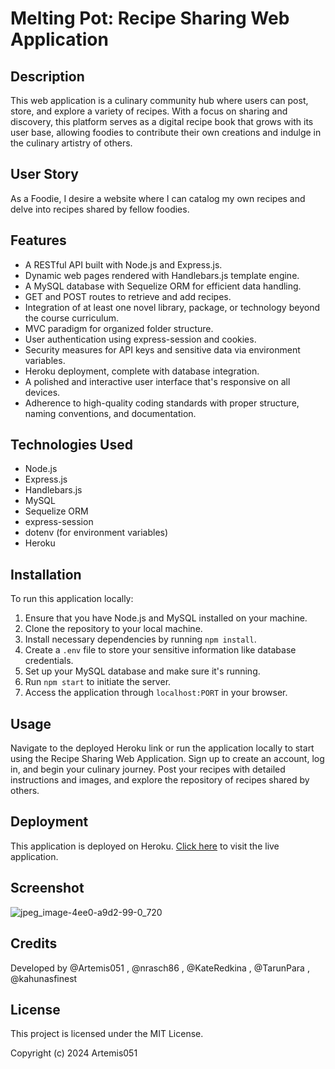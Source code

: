# Melting Pot: Recipe Sharing Web Application

## Description

This web application is a culinary community hub where users can post, store, and explore a variety of recipes. With a focus on sharing and discovery, this platform serves as a digital recipe book that grows with its user base, allowing foodies to contribute their own creations and indulge in the culinary artistry of others.

## User Story

As a Foodie, I desire a website where I can catalog my own recipes and delve into recipes shared by fellow foodies.

## Features

- A RESTful API built with Node.js and Express.js.
- Dynamic web pages rendered with Handlebars.js template engine.
- A MySQL database with Sequelize ORM for efficient data handling.
- GET and POST routes to retrieve and add recipes.
- Integration of at least one novel library, package, or technology beyond the course curriculum.
- MVC paradigm for organized folder structure.
- User authentication using express-session and cookies.
- Security measures for API keys and sensitive data via environment variables.
- Heroku deployment, complete with database integration.
- A polished and interactive user interface that's responsive on all devices.
- Adherence to high-quality coding standards with proper structure, naming conventions, and documentation.

## Technologies Used

- Node.js
- Express.js
- Handlebars.js
- MySQL
- Sequelize ORM
- express-session
- dotenv (for environment variables)
- Heroku

## Installation

To run this application locally:

1. Ensure that you have Node.js and MySQL installed on your machine.
2. Clone the repository to your local machine.
3. Install necessary dependencies by running `npm install`.
4. Create a `.env` file to store your sensitive information like database credentials.
5. Set up your MySQL database and make sure it's running.
6. Run `npm start` to initiate the server.
7. Access the application through `localhost:PORT` in your browser.

## Usage

Navigate to the deployed Heroku link or run the application locally to start using the Recipe Sharing Web Application. Sign up to create an account, log in, and begin your culinary journey. Post your recipes with detailed instructions and images, and explore the repository of recipes shared by others.

## Deployment

This application is deployed on Heroku. [Click here](LINK-TO-DEPLOYED-APPLICATION) to visit the live application.

## Screenshot

![jpeg_image-4ee0-a9d2-99-0_720](https://github.com/Artemis051/Recipe-Sharing-App/assets/145396887/058cde3d-4a43-4cb1-913e-82f102dd2e14)



## Credits

Developed by @Artemis051 , @nrasch86 , @KateRedkina , @TarunPara , @kahunasfinest

## License

This project is licensed under the MIT License.

Copyright (c) 2024 Artemis051

